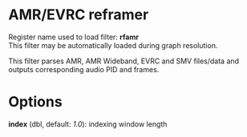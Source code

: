 <!-- automatically generated - do not edit, patch gpac/applications/gpac/gpac.c -->

# AMR/EVRC reframer  
  
Register name used to load filter: __rfamr__  
This filter may be automatically loaded during graph resolution.  
  
This filter parses AMR, AMR Wideband, EVRC and SMV files/data and outputs corresponding audio PID and frames.  
  

# Options    
  
<a id="index">__index__</a> (dbl, default: _1.0_): indexing window length  
  
